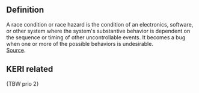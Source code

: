 ## Definition

A race condition or race hazard is the condition of an electronics, software, or other system where the system's substantive behavior is dependent on the sequence or timing of other uncontrollable events. It becomes a bug when one or more of the possible behaviors is undesirable.  
[Source](https://en.wikipedia.org/wiki/Race_condition).

## KERI related
{TBW prio 2}